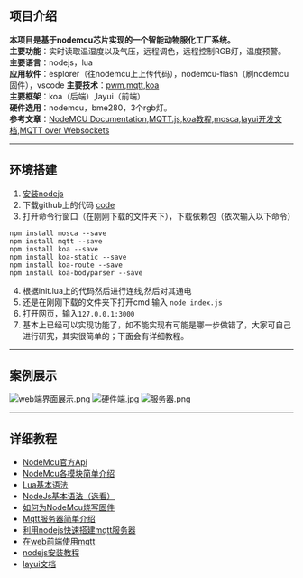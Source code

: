 ## 项目介绍
**本项目是基于nodemcu芯片实现的一个智能动物服化工厂系统。** <br>
**主要功能**：实时读取温湿度以及气压，远程调色，远程控制RGB灯，温度预警。<br>
**主要语言**：nodejs，lua<br>
**应用软件**：esplorer（往nodemcu上上传代码），nodemcu-flash（刷nodemcu固件），vscode
**主要技术**：[pwm](https://baike.baidu.com/item/%E8%84%89%E5%86%B2%E5%AE%BD%E5%BA%A6%E8%B0%83%E5%88%B6/10813756?fr=aladdin&fromid=3034961&fromtitle=PWM),[mqtt](https://baike.baidu.com/item/MQTT),[koa](https://koa.bootcss.com/)<br>
**主要框架**：koa（后端）,layui（前端）<br>
**硬件选用**：nodemcu，bme280，3个rgb灯。<br>
**参考文章**：[NodeMCU Documentation](http://nodemcu.readthedocs.io/en/master/),[MQTT.js](https://github.com/mqttjs/MQTT.js),[koa教程](https://chenshenhai.github.io/koa2-note/note/start/quick.html),[mosca](https://github.com/mcollina/mosca),[layui开发文档](http://www.layui.com/doc/),[MQTT over Websockets](https://github.com/mcollina/mosca/wiki/MQTT-over-Websockets)
****
## 环境搭建
1. [安装nodejs](http://www.runoob.com/nodejs/nodejs-install-setup.html)
2. 下载github上的代码 [code](https://github.com/songzh96/nodemcu-led-bme280)
3. 打开命令行窗口（在刚刚下载的文件夹下），下载依赖包（依次输入以下命令）
```
npm install mosca --save
npm install mqtt --save
npm install koa --save
npm install koa-static --save
npm install koa-route --save
npm install koa-bodyparser --save
```
4. 根据init.lua上的代码然后进行连线,然后对其通电
5. 还是在刚刚下载的文件夹下打开cmd 输入 ``node index.js``
6. 打开网页，输入``127.0.0.1:3000``
7. 基本上已经可以实现功能了，如不能实现有可能是哪一步做错了，大家可自己进行研究，其实很简单的；下面会有详细教程。
****
## 案例展示
![web端界面展示.png](https://upload-images.jianshu.io/upload_images/3246153-670be37491da3bb7.png?imageMogr2/auto-orient/strip%7CimageView2/2/w/1240)
![硬件端.jpg](https://upload-images.jianshu.io/upload_images/3246153-309fac79f7fbf18b.jpg?imageMogr2/auto-orient/strip%7CimageView2/2/w/1240)
![服务器.png](https://upload-images.jianshu.io/upload_images/3246153-d914fc9978c2cdc7.png?imageMogr2/auto-orient/strip%7CimageView2/2/w/1240)
****
## 详细教程
* [NodeMcu官方Api](http://nodemcu.readthedocs.io/en/dev/) 
* [NodeMcu各模块简单介绍](http://www.jianshu.com/nb/7000517)
* [Lua基本语法](http://www.runoob.com/lua/lua-basic-syntax.html)
* [NodeJs基本语法（选看）](http://www.runoob.com/nodejs/nodejs-tutorial.html)
* [如何为NodeMcu烧写固件](http://www.cnblogs.com/wangzexi/p/5696925.html)
* [Mqtt服务器简单介绍](http://blog.csdn.net/jiesa/article/details/50635222)
* [利用nodejs快速搭建mqtt服务器](https://www.jianshu.com/p/9e74287e3b07)
* [在web前端使用mqtt](https://www.jianshu.com/p/5c95245e9edf)
* [nodejs安装教程](http://www.runoob.com/nodejs/nodejs-install-setup.html)
* [layui文档](http://www.layui.com/doc/)
